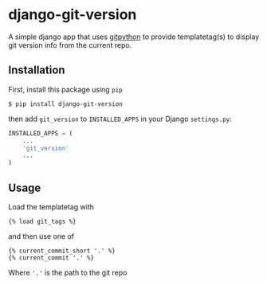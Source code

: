 # django-git-version

A simple django app that uses [gitpython](https://gitpython.readthedocs.io/) to provide
templatetag(s) to display git version info from the current repo.

## Installation

First, install this package using `pip`

```
$ pip install django-git-version
```

then add `git_version` to `INSTALLED_APPS` in your Django `settings.py`:

```python
INSTALLED_APPS = (
    ...
    'git_version'
    ...
)
```

## Usage

Load the templatetag with

```django
{% load git_tags %}
```

and then use one of

```django
{% current_commit_short '.' %}
{% current_commit '.' %}
```

Where `'.'` is the path to the git repo
